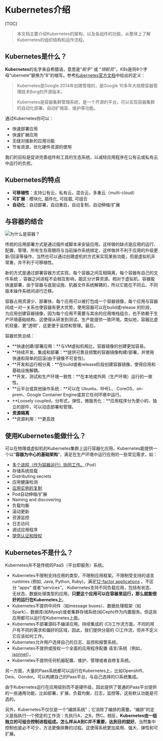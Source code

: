 # Kubernetes介绍

[TOC]

> 本文档主要介绍Kubernetes的架构，以及各组件的功能，从整体上了解Kubernetes的组织结构和运作流程。

## Kubernetes是什么？

**Kubernetes**的名字来自希腊语，意思是“*舵手”* 或 “*领航员”*。*K8s*是将8个字母“ubernete”替换为“8”的缩写。参考[Kubernetes官方文档](http://docs.kubernetes.org.cn/227.html)中给出的定义：

> Kubernetes是Google 2014年创建管理的，是Google 10多年大规模容器管理技术Borg的开源版本。
>
> Kubernetes是容器集群管理系统，是一个开源的平台，可以实现容器集群的自动化部署、自动扩缩容、维护等功能。

通过Kubernetes你可以：

- 快速部署应用
- 快速扩展应用
- 无缝对接新的应用功能
- 节省资源，优化硬件资源的使用

我们的目标是促进完善组件和工具的生态系统，以减轻应用程序在公有云或私有云中运行的负担。

## Kubernetes的特点

- **可移植性**：支持公有云，私有云，混合云，多重云（multi-cloud）
- **可扩展**：模块化, 插件化, 可挂载, 可组合
- **自动化**：自动部署，自动重启，自动复制，自动伸缩/扩展

## 与容器的结合

![为什么是容器？](https://d33wubrfki0l68.cloudfront.net/e7b766e0175f30ae37f7e0e349b87cfe2034a1ae/3e391/images/docs/why_containers.svg)



传统的应用部署方式是通过插件或脚本来安装应用。这样做的缺点是应用的运行、配置、管理、所有生存周期将与当前操作系统绑定，这样做并不利于应用的升级更新/回滚等操作，当然也可以通过创建虚机的方式来实现某些功能，但是虚拟机非常重，并不利于可移植性。

新的方式是通过部署容器方式实现，每个容器之间互相隔离，每个容器有自己的文件系统 ，容器之间进程不会相互影响，能区分计算资源。相对于虚拟机，容器能快速部署，由于容器与底层设施、机器文件系统解耦的，所以它能在不同云、不同版本操作系统间进行迁移。

容器占用资源少、部署快，每个应用可以被打包成一个容器镜像，每个应用与容器间成一对一关系也使容器有更大优势，使用容器可以在build或release 的阶段，为应用创建容器镜像，因为每个应用不需要与其余的应用堆栈组合，也不依赖于生产环境基础结构，这使得从研发到测试、生产能提供一致环境。类似地，容器比虚机轻量、更“透明”，这更便于监控和管理。最后，

容器优势总结：

- **快速创建/部署应用：**与VM虚拟机相比，容器镜像的创建更加容易。
- **持续开发、集成和部署：**提供可靠且频繁的容器镜像构建/部署，并使用快速和简单的回滚(由于镜像不可变性)。
- **开发和运行相分离：**在build或者release阶段创建容器镜像，使得应用和基础设施解耦。
- **开发，测试和生产环境一致性：**在本地或外网（生产环境）运行的一致性。
- **云平台或其他操作系统：**可以在 Ubuntu、RHEL、 CoreOS、on-prem、Google Container Engine或其它任何环境中运行。
- **Loosely coupled，分布式，弹性，微服务化：**应用程序分为更小的、独立的部件，可以动态部署和管理。
- **资源隔离**
- **资源利用：**更高效

## 使用Kubernetes能做什么？

可以在物理或虚拟机的Kubernetes集群上运行容器化应用，Kubernetes能提供一个以“**容器为中心的基础架构**”，满足在生产环境中运行应用的一些常见需求，如：

- [多个进程（作为容器运行）协同工作。](http://docs.kubernetes.org.cn/312.html)（Pod）
- 存储系统挂载
- Distributing secrets
- 应用健康检测
- [应用实例的复制](http://docs.kubernetes.org.cn/314.html)
- Pod自动伸缩/扩展
- Naming and discovering
- 负载均衡
- 滚动更新
- 资源监控
- 日志访问
- 调试应用程序
- [提供认证和授权](http://docs.kubernetes.org.cn/51.html)

## Kubernetes不是什么？

Kubernetes并不是传统的PaaS（平台即服务）系统。

- Kubernetes不限制支持应用的类型，不限制应用框架。不限制受支持的语言runtimes (例如, Java, Python, Ruby)，满足[12-factor applications](https://12factor.net/) 。不区分 “apps” 或者“services”。 Kubernetes支持不同负载应用，包括有状态、无状态、数据处理类型的应用。**只要这个应用可以在容器里运行，那么就能很好的运行在Kubernetes上**。
- Kubernetes不提供中间件（如message buses）、数据处理框架（如Spark）、数据库(如Mysql)或者集群存储系统(如Ceph)作为内置服务。但这些应用都可以运行在Kubernetes上面。
- Kubernetes不部署源码不编译应用。持续集成的 (CI)工作流方面，不同的用户有不同的需求和偏好的区域，因此，我们提供分层的 CI工作流，但并不定义它应该如何工作。
- Kubernetes允许用户选择自己的日志、监控和报警系统。
- Kubernetes不提供或授权一个全面的应用程序配置 语言/系统（例如，[jsonnet](https://github.com/google/jsonnet)）。
- Kubernetes不提供任何机器配置、维护、管理或者自修复系统。

另一方面，大量的Paas系统都可以运行在Kubernetes上，比如Openshift、Deis、Gondor。可以构建自己的Paas平台，与自己选择的CI系统集成。

由于Kubernetes运行在应用级别而不是硬件级，因此提供了普通的Paas平台提供的一些通用功能，比如部署，扩展，负载均衡，日志，监控等。这些默认功能是可选的。

另外，Kubernetes不仅仅是一个“编排系统”；它消除了编排的需要。“编排”的定义是指执行一个预定的工作流：先执行A，之B，然C。相反，**Kubernetes由一组独立的可组合控制进程组成。怎么样从A到C并不重要，达到目的就好**。当然集中控制也是必不可少，方法更像排舞的过程。这使得系统更加易用、强大、弹性和可扩展。

